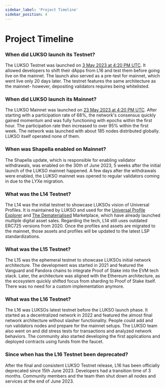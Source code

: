 ```yaml
---
sidebar_label: 'Project Timeline'
sidebar_position: 4
---
```


# Project Timeline

### When did LUKSO launch its Testnet?

The LUKSO Testnet was launched on [3 May 2023 at 4:20 PM UTC](https://medium.com/lukso/genesis-validators-deposit-smart-contract-freeze-and-testnet-launch-c5f7b568b1fc). It allowed developers to shift their dApps from L16 and test them before going live on the mainnet. The launch also served as a pre-test for mainnet, which went live only 20 days later. The testnet features the same architecture as the mainnet- however, depositing validators requires being whitelisted.

### When did LUKSO launch its Mainnet?

The LUKSO Mainnet was launched on [23 May 2023 at 4:20 PM UTC](https://medium.com/lukso/genesis-validators-start-your-clients-fe01db8f3fba). After starting with a participation rate of 68%, the network's consensus quickly gained momentum and was fully functioning with epochs within the first hour. The participation rate then increased to over 95% within the first week. The network was launched with about 185 nodes distributed globally. LUKSO itself operated none of them.

### When was Shapella enabled on Mainnet?

The Shapella update, which is responsible for enabling validator withdrawals, was enabled on the 30th of June 2023, 5 weeks after the initial launch of the LUKSO mainnet happened. A few days after the withdrawals were enabled, the LUKSO mainnet was opened to regular validators coming in due to the LYXe migration.

### What was the L14 Testnet?

The L14 was the initial testnet to showcase LUKSOs vision of Universal Profiles. It is maintained by LUKSO and used for the [Universal Profile Explorer](https://universalprofile.cloud/) and [The Dematerialised](https://thedematerialised.com/) Marketplace, which have already launched multiple digital asset sales. Regarding the tech, L14 still uses outdated ERC725 versions from 2020. Once the profiles and assets are migrated to the mainnet, those assets and profiles will be updated to the latest LSP standardizations.

### What was the L15 Testnet?

The L15 was the ephemeral testnet to showcase LUKSOs initial network architecture. The development was started in 2021 and featured the Vanguard and Pandora chains to integrate Proof of Stake into the EVM tech stack. Later, the architecture was aligned with the Ethereum architecture, as the ecosystem quickly shifted focus from sharding to Proof of Stake itself. There was no need for a custom implementation anymore.

### What was the L16 Testnet?

The L16 was LUKSOs latest testnet before the LUKSO launch phase. It started as a decentralized network in 2022 and featured the almost final network architecture without slasher functionality. People could add and run validators nodes and prepare for the mainnet setups. The LUKSO team also went on and did stress tests for transactions and analyzed network behaviors. The community also started developing the first applications and deployed contracts using funds from the faucet.

### Since when has the L16 Testnet been deprecated?

After the final and consistent LUKSO Testnet release, L16 has been officially deprecated since 15th June 2023. Developers had a transition time of 3 months. Community members and the team then shut down all nodes and services at the end of June 2023.
